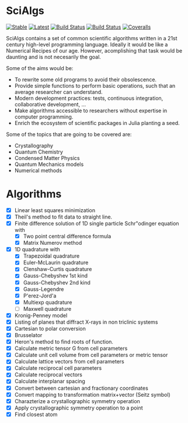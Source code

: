 # SciAlgs

[![Stable](https://img.shields.io/badge/docs-stable-blue.svg)](https://zyth0s.github.io/SciAlgs.jl/)
[![Latest](https://img.shields.io/badge/docs-latest-blue.svg)](https://zyth0s.github.io/SciAlgs.jl/latest)
[![Build Status](https://travis-ci.com/zyth0s/SciAlgs.jl.svg?branch=master)](https://travis-ci.com/zyth0s/SciAlgs.jl)
[![Build Status](https://ci.appveyor.com/api/projects/status/github/zyth0s/SciAlgs.jl?svg=true)](https://ci.appveyor.com/project/zyth0s/SciAlgs-jl)
[![Coveralls](https://coveralls.io/repos/github/zyth0s/SciAlgs.jl/badge.svg?branch=master)](https://coveralls.io/github/zyth0s/SciAlgs.jl?branch=master)

SciAlgs contains a set of common scientific algorithms written in a 21st century high-level programming language.
Ideally it would be like a Numerical Recipes of our age. However, acomplishing that task would be daunting and is not necesarily the goal.

Some of the aims would be:
* To rewrite some old programs to avoid their obsolescence.
* Provide simple functions to perform basic operations, such that an average researcher can understand.
* Modern development practices: tests, continuous integration, collaborative development, ...
* Make algorithms accessible to researchers without expertise in computer programming.
* Enrich the ecosystem of scientific packages in Julia planting a seed.


Some of the topics that are going to be covered are:
* Crystallography
* Quantum Chemistry
* Condensed Matter Physics
* Quantum Mechanics models
* Numerical methods


Algorithms
===========

- [x] Linear least squares minimization
- [x] Theil's method to fit data to straight line.
- [x] Finite difference solution of 1D single particle Schr\"odinger equation with 
  + [x] Two point central difference formula
  + [x] Matrix Numerov method
- [x] 1D quadrature with
  + [x] Trapezoidal quadrature
  + [x] Euler-McLaurin quadrature
  + [x] Clenshaw-Curtis quadrature
  + [x] Gauss-Chebyshev 1st kind
  + [x] Gauss-Chebyshev 2nd kind
  + [x] Gauss-Legendre
  + [x] P\'erez-Jord\'a
  + [x] Multiexp quadrature
  + [ ] Maxwell quadrature
- [x] Kronig-Penney model
- [x] Listing of planes that diffract X-rays in non triclinic systems
- [x] Cartesian to polar conversion
- [x] Brusselator
- [x] Heron's method to find roots of function.
- [x] Calculate metric tensor G from cell parameters
- [x] Calculate unit cell volume from cell parameters or metric tensor
- [x] Calculate lattice vectors from cell parameters
- [x] Calculate reciprocal cell parameters
- [x] Calculate reciprocal vectors
- [x] Calculate interplanar spacing
- [x] Convert between cartesian and fractionary coordinates
- [x] Convert mapping to transformation matrix+vector (Seitz symbol)
- [x] Charazterize a crystallographic symmetry operation
- [x] Apply crystallographic symmetry operation to a point 
- [x] Find closest atom
